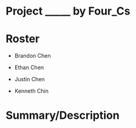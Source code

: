 # Project _____ by Four_Cs

# Roster
* Brandon Chen

* Ethan Chen

* Justin Chen

* Kenneth Chin

# Summary/Description
